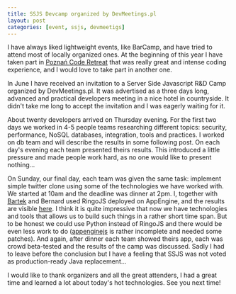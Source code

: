 ```yaml
---
title: SSJS Devcamp organized by DevMeetings.pl
layout: post
categories: [event, ssjs, devmeetigs]
---
```


I have always liked lightweight events, like BarCamp, and have tried to attend
most of locally organized ones.  At the beginning of this year I have taken
part in [Poznań Code
Retreat](http://www.jug.poznan.pl/materialy-ze-spotkan/materialy/1-poznanski-code-retreat/)
that was really great and intense coding experience, and I would love to take
part in another one.

In June I have received an invitation to a Server Side Javascript R&D Camp
organized by DevMeetings.pl. It was advertised as a three days long, advanced
and practical developers meeting in a nice hotel in countryside. It didn't take
me long to accept the invitation and I was eagerly waiting for it.

About twenty developers arrived on Thursday evening. For the first two days we
worked in 4-5 people teams researching different topics: security, performance,
NoSQL databases, integration, tools and practices. I worked on db team and will
describe the results in some following post. On each day's evening each team
presented theirs results. This introduced a little pressure and made people
work hard, as no one would like to present nothing...

On Sunday, our final day, each team was given the same task: implement simple
twitter clone using some of the technologies we have worked with. We started at
10am and the deadline was dinner at 2pm. I, together with
[Bartek](http://twitter.com/#!/bartaz) and Bernard used RingoJS deployed on
AppEngine, and the results are visible
[here](http://devcamp.ringojs-twitter.appspot.com/). I think it is quite
impressive that now we have technologies and tools that allows us to build such
things in a rather short time span. But to be honest we could use Python
instead of RingoJS and there would be even less work to do
([appenginejs](http://www.appenginejs.org/) is rather incomplete and needed
some patches).
And again, after dinner each team showed theirs app, each was crowd beta-tested
and the results of the camp was discussed. Sadly I had to leave before
the conclusion but I have a feeling that SSJS was not voted as production-ready
Java replacement...

I would like to thank organizers and all the great attenders, I had a great
time and learned a lot about today's hot technologies. See you next time!

